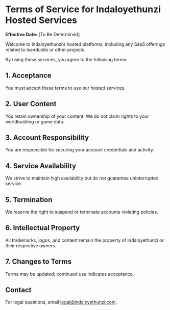 # Terms of Service for Indaloyethunzi Hosted Services

**Effective Date:** [To Be Determined]

Welcome to Indaloyethunzi’s hosted platforms, including any SaaS offerings related to Isandulelo or other projects.

By using these services, you agree to the following terms:

## 1. Acceptance

You must accept these terms to use our hosted services.

## 2. User Content

You retain ownership of your content. We do not claim rights to your worldbuilding or game data.

## 3. Account Responsibility

You are responsible for securing your account credentials and activity.

## 4. Service Availability

We strive to maintain high availability but do not guarantee uninterrupted service.

## 5. Termination

We reserve the right to suspend or terminate accounts violating policies.

## 6. Intellectual Property

All trademarks, logos, and content remain the property of Indaloyethunzi or their respective owners.

## 7. Changes to Terms

Terms may be updated; continued use indicates acceptance.

## Contact

For legal questions, email legal@indaloyethunzi.com.